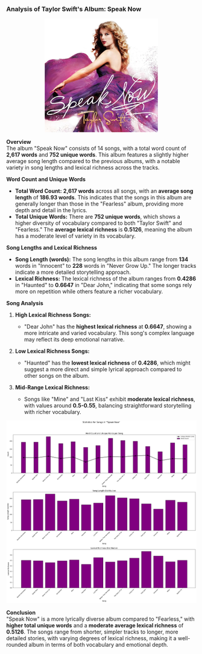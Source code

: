 ### Analysis of Taylor Swift's Album: Speak Now

<p align="center">
  <img src="https://github.com/amerchant23/MSDS-453-Final-Project/blob/main/Images/Album%20Art/SpeakNow.jpg" width="300" />
</p>

**Overview**  
The album "Speak Now" consists of 14 songs, with a total word count of **2,617 words** and **752 unique words**. This album features a slightly higher average song length compared to the previous albums, with a notable variety in song lengths and lexical richness across the tracks.

**Word Count and Unique Words**  
- **Total Word Count:** **2,617 words** across all songs, with an **average song length** of **186.93 words**. This indicates that the songs in this album are generally longer than those in the "Fearless" album, providing more depth and detail in the lyrics.
- **Total Unique Words:** There are **752 unique words**, which shows a higher diversity of vocabulary compared to both "Taylor Swift" and "Fearless." The **average lexical richness** is **0.5126**, meaning the album has a moderate level of variety in its vocabulary.

**Song Lengths and Lexical Richness**  
- **Song Length (words):** The song lengths in this album range from **134** words in "Innocent" to **228** words in "Never Grow Up." The longer tracks indicate a more detailed storytelling approach.
- **Lexical Richness:** The lexical richness of the album ranges from **0.4286** in "Haunted" to **0.6647** in "Dear John," indicating that some songs rely more on repetition while others feature a richer vocabulary.

**Song Analysis**  
1. **High Lexical Richness Songs:**
   - "Dear John" has the **highest lexical richness** at **0.6647**, showing a more intricate and varied vocabulary. This song's complex language may reflect its deep emotional narrative.
   
2. **Low Lexical Richness Songs:**
   - "Haunted" has the **lowest lexical richness** of **0.4286**, which might suggest a more direct and simple lyrical approach compared to other songs on the album.

3. **Mid-Range Lexical Richness:**
   - Songs like "Mine" and "Last Kiss" exhibit **moderate lexical richness**, with values around **0.5-0.55**, balancing straightforward storytelling with richer vocabulary.

<p align="center">
  <img src="https://github.com/amerchant23/MSDS-453-Final-Project/blob/main/Images/Album%20Analysis%20Visuals/Album3.png" />
</p>

**Conclusion**  
"Speak Now" is a more lyrically diverse album compared to "Fearless," with **higher total unique words** and a **moderate average lexical richness** of **0.5126**. The songs range from shorter, simpler tracks to longer, more detailed stories, with varying degrees of lexical richness, making it a well-rounded album in terms of both vocabulary and emotional depth.



